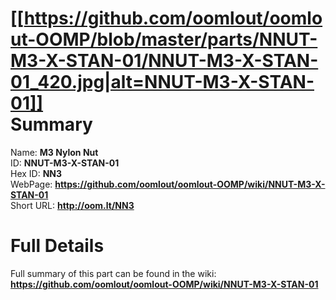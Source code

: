
[[https://github.com/oomlout/oomlout-OOMP/blob/master/parts/NNUT-M3-X-STAN-01/NNUT-M3-X-STAN-01_420.jpg|alt=NNUT-M3-X-STAN-01]]     
Summary
=================
  
Name: __M3 Nylon Nut__    
ID: __NNUT-M3-X-STAN-01__   
Hex ID: __NN3__   
WebPage: __https://github.com/oomlout/oomlout-OOMP/wiki/NNUT-M3-X-STAN-01__   
Short URL: __http://oom.lt/NN3__   

Full Details
==========================
Full summary of this part can be found in the wiki:   
__https://github.com/oomlout/oomlout-OOMP/wiki/NNUT-M3-X-STAN-01__    


